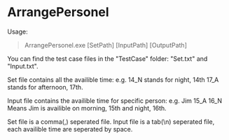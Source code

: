 # ArrangePersonel

Usage:
>ArrangePersonel.exe [SetPath] [InputPath] [OutputPath]

You can find the test case files in the "TestCase" folder: "Set.txt" and "Input.txt".

Set file contains all the availible time: 
e.g. 
14_N stands for night, 14th
17_A stands for afternoon, 17th.

Input file contains the availible time for specific person:
e.g.
Jim    15_A 16_N
Means Jim is availible on morning, 15th and night, 16th.

Set file is a comma(,) seperated file.
Input file is a tab(\n) seperated file, each availible time are seperated by space.
